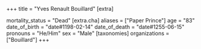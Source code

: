 +++
title = "Yves Renault Bouillard"
[extra]

mortality_status = "Dead"
[extra.cha]
aliases = ["Paper Prince"]
age = "83"
date_of_birth = "date#1198-02-14"
date_of_death = "date#1255-06-15"
pronouns = "He/Him"
sex = "Male"
[taxonomies]
organizations = ["Bouillard"]
+++


